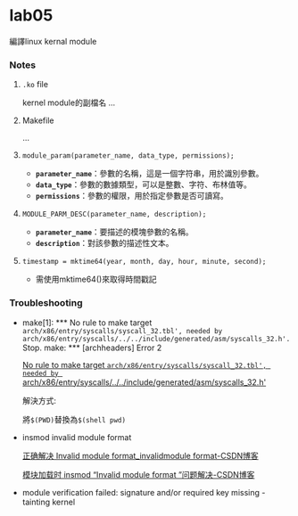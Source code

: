 # lab05

編譯linux kernal module

### Notes

1. `.ko` file
    
    kernel module的副檔名 …
    
2. Makefile
    
    …
    
3. `module_param(parameter_name, data_type, permissions);`
    - **`parameter_name`**：參數的名稱，這是一個字符串，用於識別參數。
    - **`data_type`**：參數的數據類型，可以是整數、字符、布林值等。
    - **`permissions`**：參數的權限，用於指定參數是否可讀寫。
4. `MODULE_PARM_DESC(parameter_name, description);`
    - **`parameter_name`**：要描述的模塊參數的名稱。
    - **`description`**：對該參數的描述性文本。

5. `timestamp = mktime64(year, month, day, hour, minute, second);`
    - 需使用mktime64()來取得時間戳記

### Troubleshooting

- make[1]: *** No rule to make target `arch/x86/entry/syscalls/syscall_32.tbl', needed by arch/x86/entry/syscalls/../../include/generated/asm/syscalls_32.h'.`  Stop.
make: *** [archheaders] Error 2
    
    [No rule to make target `arch/x86/entry/syscalls/syscall_32.tbl', needed by `arch/x86/entry/syscalls/../../include/generated/asm/syscalls_32.h'](https://stackoverflow.com/questions/39107811/no-rule-to-make-target-arch-x86-entry-syscalls-syscall-32-tbl-needed-by-arch)
    
    解決方式:
    
    將`$(PWD)`替換為`$(shell pwd)`
    
- insmod invalid module format
    
    [正确解决 Invalid module format_invalidmodule format-CSDN博客](https://blog.csdn.net/shell812/article/details/45010017)
    
    [模块加载时 insmod “Invalid module format ”问题解决-CSDN博客](https://blog.csdn.net/ymangu666/article/details/22872439)
    
- module verification failed: signature and/or required key missing - tainting kernel